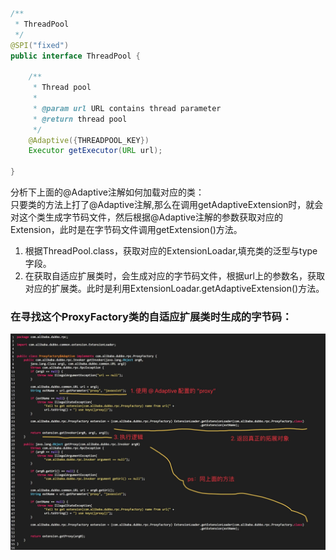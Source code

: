 ```java
/**
 * ThreadPool
 */
@SPI("fixed")
public interface ThreadPool {

    /**
     * Thread pool
     *
     * @param url URL contains thread parameter
     * @return thread pool
     */
    @Adaptive({THREADPOOL_KEY})
    Executor getExecutor(URL url);

}
```

分析下上面的@Adaptive注解如何加载对应的类：  
只要类的方法上打了@Adaptive注解,那么在调用getAdaptiveExtension时，就会对这个类生成字节码文件，然后根据@Adaptive注解的参数获取对应的Extension，此时是在字节码文件调用getExtension()方法。
1. 根据ThreadPool.class，获取对应的ExtensionLoadar,填充类的泛型与type字段。
2. 在获取自适应扩展类时，会生成对应的字节码文件，根据url上的参数名，获取对应的扩展类。此时是利用ExtensionLoadar.getAdaptiveExtension()方法。

### 在寻找这个ProxyFactory类的自适应扩展类时生成的字节码：
<img src="../../imgs/adaptive_byteCode.png">